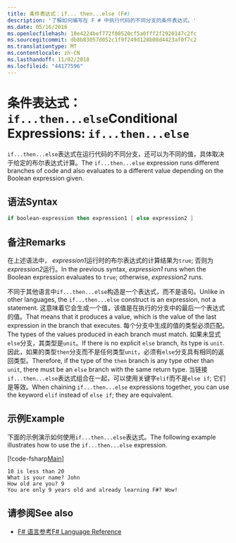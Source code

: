 ```yaml
---
title: 条件表达式：if... then...else (F#)
description: '了解如何编写在 F # 中执行代码的不同分支的条件表达式。'
ms.date: 05/16/2016
ms.openlocfilehash: 10e4224bef772f00520cf5a0fff2f2920147c2fc
ms.sourcegitcommit: db8b83057d052c1f9f249d128b08d4423af0f7c2
ms.translationtype: MT
ms.contentlocale: zh-CN
ms.lasthandoff: 11/02/2018
ms.locfileid: "44177596"
---
```

# <a name="conditional-expressions-ifthenelse"></a><span data-ttu-id="ed6c4-103">条件表达式： `if...then...else`</span><span class="sxs-lookup"><span data-stu-id="ed6c4-103">Conditional Expressions: `if...then...else`</span></span>

<span data-ttu-id="ed6c4-104">`if...then...else`表达式在运行代码的不同分支，还可以为不同的值，具体取决于给定的布尔表达式计算。</span><span class="sxs-lookup"><span data-stu-id="ed6c4-104">The `if...then...else` expression runs different branches of code and also evaluates to a different value depending on the Boolean expression given.</span></span>

## <a name="syntax"></a><span data-ttu-id="ed6c4-105">语法</span><span class="sxs-lookup"><span data-stu-id="ed6c4-105">Syntax</span></span>

```fsharp
if boolean-expression then expression1 [ else expression2 ]
```

## <a name="remarks"></a><span data-ttu-id="ed6c4-106">备注</span><span class="sxs-lookup"><span data-stu-id="ed6c4-106">Remarks</span></span>

<span data-ttu-id="ed6c4-107">在上述语法中， *expression1*运行时的布尔表达式的计算结果为`true`; 否则为*expression2*运行。</span><span class="sxs-lookup"><span data-stu-id="ed6c4-107">In the previous syntax, *expression1* runs when the Boolean expression evaluates to `true`; otherwise, *expression2* runs.</span></span>

<span data-ttu-id="ed6c4-108">不同于其他语言中`if...then...else`构造是一个表达式，而不是语句。</span><span class="sxs-lookup"><span data-stu-id="ed6c4-108">Unlike in other languages, the `if...then...else` construct is an expression, not a statement.</span></span> <span data-ttu-id="ed6c4-109">这意味着它会生成一个值，该值是在执行的分支中的最后一个表达式的值。</span><span class="sxs-lookup"><span data-stu-id="ed6c4-109">That means that it produces a value, which is the value of the last expression in the branch that executes.</span></span> <span data-ttu-id="ed6c4-110">每个分支中生成的值的类型必须匹配。</span><span class="sxs-lookup"><span data-stu-id="ed6c4-110">The types of the values produced in each branch must match.</span></span> <span data-ttu-id="ed6c4-111">如果未显式`else`分支，其类型是`unit`。</span><span class="sxs-lookup"><span data-stu-id="ed6c4-111">If there is no explicit `else` branch, its type is `unit`.</span></span> <span data-ttu-id="ed6c4-112">因此，如果的类型`then`分支而不是任何类型`unit`，必须有`else`分支具有相同的返回类型。</span><span class="sxs-lookup"><span data-stu-id="ed6c4-112">Therefore, if the type of the `then` branch is any type other than `unit`, there must be an `else` branch with the same return type.</span></span> <span data-ttu-id="ed6c4-113">当链接`if...then...else`表达式组合在一起，可以使用关键字`elif`而不是`else if`; 它们是等效。</span><span class="sxs-lookup"><span data-stu-id="ed6c4-113">When chaining `if...then...else` expressions together, you can use the keyword `elif` instead of `else if`; they are equivalent.</span></span>

## <a name="example"></a><span data-ttu-id="ed6c4-114">示例</span><span class="sxs-lookup"><span data-stu-id="ed6c4-114">Example</span></span>

<span data-ttu-id="ed6c4-115">下面的示例演示如何使用`if...then...else`表达式。</span><span class="sxs-lookup"><span data-stu-id="ed6c4-115">The following example illustrates how to use the `if...then...else` expression.</span></span>

[!code-fsharp[Main](../../../samples/snippets/fsharp/lang-ref-2/snippet4501.fs)]

```
10 is less than 20
What is your name? John
How old are you? 9
You are only 9 years old and already learning F#? Wow!
```

## <a name="see-also"></a><span data-ttu-id="ed6c4-116">请参阅</span><span class="sxs-lookup"><span data-stu-id="ed6c4-116">See also</span></span>

- [<span data-ttu-id="ed6c4-117">F# 语言参考</span><span class="sxs-lookup"><span data-stu-id="ed6c4-117">F# Language Reference</span></span>](index.md)
